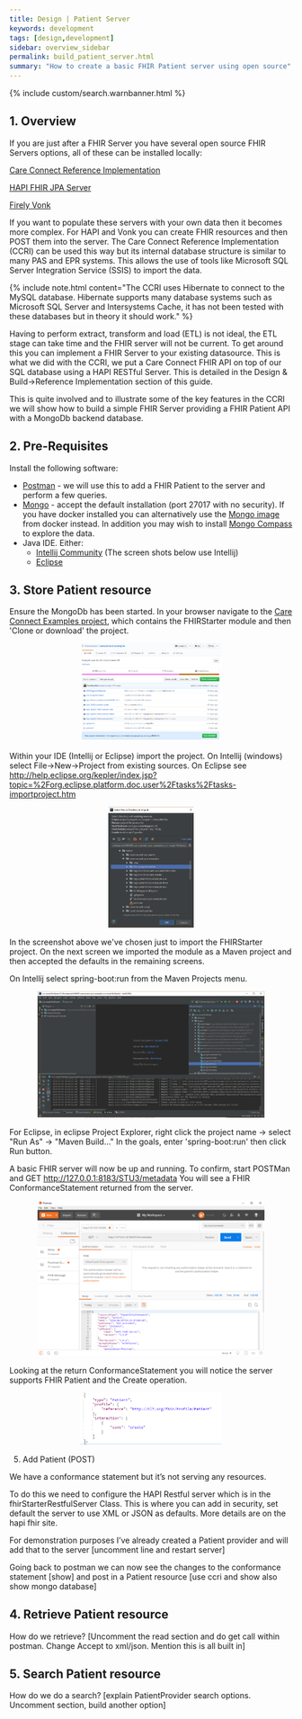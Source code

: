 ```yaml
---
title: Design | Patient Server
keywords: development
tags: [design,development]
sidebar: overview_sidebar
permalink: build_patient_server.html
summary: "How to create a basic FHIR Patient server using open source"
---
```


{% include custom/search.warnbanner.html %}

## 1. Overview ##

If you are just after a FHIR Server you have several open source FHIR Servers options, all of these can be installed locally:

[Care Connect Reference Implementation](https://nhsconnect.github.io/CareConnectAPI/build_ri_install.html)

[HAPI FHIR JPA Server](http://hapifhir.io/doc_jpa.html)

[Firely Vonk](http://vonk.fire.ly/)

If you want to populate these servers with your own data then it becomes more complex. For HAPI and Vonk you can create FHIR resources and then POST them into the server. The Care Connect Reference Implementation (CCRI) can be used this way but its internal database structure is similar to many PAS and EPR systems. This allows the use of tools like Microsoft SQL Server Integration Service (SSIS) to import the data.

{% include note.html content="The CCRI uses Hibernate to connect to the MySQL database. Hibernate supports many database systems such as Microsoft SQL Server and Intersystems Cache, it has not been tested with these databases but in theory it should work." %}

Having to perform extract, transform and load (ETL) is not ideal, the ETL stage can take time and the FHIR server will not be current. To get around this you can implement a FHIR Server to your existing datasource. This is what we did with the CCRI, we put a Care Connect FHIR API on top of our SQL database using a HAPI RESTful Server. This is detailed in the Design & Build->Reference Implementation section of this guide.

This is quite involved and to illustrate some of the key features in the CCRI we will show how to build a simple FHIR Server providing a FHIR Patient API with a MongoDb backend database.

## 2. Pre-Requisites ##

Install the following software:

*  	[Postman](https://www.getpostman.com/) - we will use this to add a FHIR Patient to the server and perform a few queries.
*   [Mongo](https://docs.mongodb.com/manual/installation) - accept the default installation (port 27017 with no security). If you have docker installed you can alternatively use the [Mongo image](https://hub.docker.com/_/mongo/) from docker instead. In addition you may wish to install [Mongo Compass](https://www.mongodb.com/products/compass) to explore the data.
*   Java IDE. Either:
    *    [Intellij Community](https://www.jetbrains.com/idea/download) (The screen shots below use Intellij)
    *    [Eclipse](http://www.eclipse.org/downloads/packages/eclipse-ide-java-developers/oxygen2)


## 3. Store Patient resource ##

Ensure the MongoDb has been started. In your browser navigate to the [Care Connect Examples project](https://github.com/nhsconnect/careconnect-examples), which contains the FHIRStarter module and then 'Clone or download' the project.

<p style="text-align:center;"><img src="images/nosql/GitHub.PNG" style="width:50%;max-width: 50%;"></p>

Within your IDE (Intellij or Eclipse) import the project. On Intellij (windows) select File->New->Project from existing sources. On Eclipse see http://help.eclipse.org/kepler/index.jsp?topic=%2Forg.eclipse.platform.doc.user%2Ftasks%2Ftasks-importproject.htm

 <p style="text-align:center;"><img src="images/nosql/ImportProject.PNG" style="width:30%;max-width: 30%;"></p>

In the screenshot above we've chosen just to import the FHIRStarter project. On the next screen we imported the module as a Maven project and then accepted the defaults in the remaining screens.

On Intellij select spring-boot:run from the Maven Projects menu.

<p style="text-align:center;"><img src="images/nosql/SpringBootRun.PNG" style="width:80%;max-width: 80%;"></p>

For Eclipse, in eclipse Project Explorer, right click the project name -> select "Run As" -> "Maven Build..."
In the goals, enter 'spring-boot:run' then click Run button.

A basic FHIR server will now be up and running. To confirm, start POSTMan and GET http://127.0.0.1:8183/STU3/metadata
You will see a FHIR ConformanceStatement returned from the server.

<p style="text-align:center;"><img src="images/nosql/POSTMANmeta.PNG" style="width:80%;max-width: 80%;"></p>

Looking at the return ConformanceStatement you will notice the server supports FHIR Patient and the Create operation.

<p style="text-align:center;"><img src="images/nosql/POSTMANpatient.PNG" style="width:50%;max-width: 50%;"></p>


5.  Add Patient (POST)

We have a conformance statement but it’s not serving any resources.

To do this we need to configure the HAPI Restful server which is in the fhirStarterRestfulServer
Class. This is where you can add in security, set default the server to use XML or JSON as defaults. More details are on the hapi fhir site.

For demonstration purposes I’ve already created a Patient provider and will add that to the server [uncomment line and restart server]

Going back to postman we can now see the changes to the conformance statement [show] and post in a Patient resource [use ccri and show also show mongo database]


## 4. Retrieve Patient resource ##

How do we retrieve? [Uncomment the read section and do get call within postman. Change Accept to xml/json. Mention this is all built in]

## 5. Search Patient resource ##

How do we do a search? [explain PatientProvider search options. Uncomment section, build another option]
